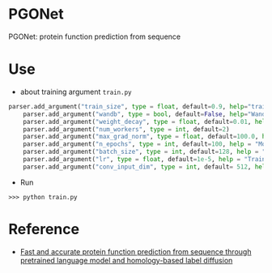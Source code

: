 # PGONet
PGONet: protein function prediction from sequence

# Use
- about training argument `train.py`
```python
parser.add_argument("train_size", type = float, default=0.9, help="train / val Dataset random split rate")
    parser.add_argument("wandb", type = bool, default=False, help="Wandb api (default is Flase, if you need please keep it on.)")
    parser.add_argument("weight_decay", type = float, default=0.01, help="weight decay (float)")
    parser.add_argument("num_workers", type = int, default=2)
    parser.add_argument("max_grad_norm", type = float, default=100.0, help = "Grad clip")
    parser.add_argument("n_epochs", type = int, default=100, help = "Model traing epochs")
    parser.add_argument("batch_size", type = int, default=128, help = "Batch size for Protein feature dataset")
    parser.add_argument("lr", type = float, default=1e-5, help = "Training learning rate (default : 1e-5)")
    parser.add_argument("conv_input_dim", type = int, default= 512, help="Model input data dim") 
```

- Run
```
>>> python train.py
```

# Reference

- [Fast and accurate protein function prediction from sequence through pretrained language model and homology-based label diffusion](https://github.com/biomed-AI/SPROF-GO/)

